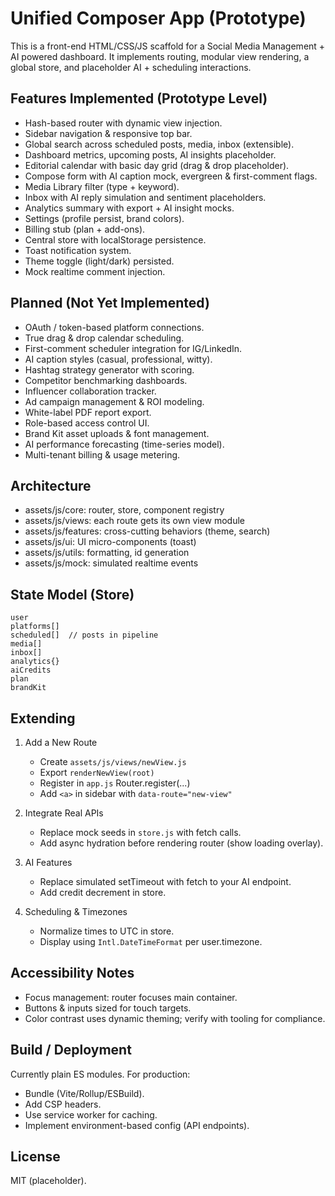 # Unified Composer App (Prototype)

This is a front-end HTML/CSS/JS scaffold for a Social Media Management + AI powered dashboard. It implements routing, modular view rendering, a global store, and placeholder AI + scheduling interactions.

## Features Implemented (Prototype Level)

- Hash-based router with dynamic view injection.
- Sidebar navigation & responsive top bar.
- Global search across scheduled posts, media, inbox (extensible).
- Dashboard metrics, upcoming posts, AI insights placeholder.
- Editorial calendar with basic day grid (drag & drop placeholder).
- Compose form with AI caption mock, evergreen & first-comment flags.
- Media Library filter (type + keyword).
- Inbox with AI reply simulation and sentiment placeholders.
- Analytics summary with export + AI insight mocks.
- Settings (profile persist, brand colors).
- Billing stub (plan + add-ons).
- Central store with localStorage persistence.
- Toast notification system.
- Theme toggle (light/dark) persisted.
- Mock realtime comment injection.

## Planned (Not Yet Implemented)

- OAuth / token-based platform connections.
- True drag & drop calendar scheduling.
- First-comment scheduler integration for IG/LinkedIn.
- AI caption styles (casual, professional, witty).
- Hashtag strategy generator with scoring.
- Competitor benchmarking dashboards.
- Influencer collaboration tracker.
- Ad campaign management & ROI modeling.
- White-label PDF report export.
- Role-based access control UI.
- Brand Kit asset uploads & font management.
- AI performance forecasting (time-series model).
- Multi-tenant billing & usage metering.

## Architecture

- assets/js/core: router, store, component registry
- assets/js/views: each route gets its own view module
- assets/js/features: cross-cutting behaviors (theme, search)
- assets/js/ui: UI micro-components (toast)
- assets/js/utils: formatting, id generation
- assets/js/mock: simulated realtime events

## State Model (Store)

```
user
platforms[]
scheduled[]  // posts in pipeline
media[]
inbox[]
analytics{}
aiCredits
plan
brandKit
```

## Extending

1. Add a New Route
   - Create `assets/js/views/newView.js`
   - Export `renderNewView(root)`
   - Register in `app.js` Router.register(...)
   - Add `<a>` in sidebar with `data-route="new-view"`

2. Integrate Real APIs
   - Replace mock seeds in `store.js` with fetch calls.
   - Add async hydration before rendering router (show loading overlay).

3. AI Features
   - Replace simulated setTimeout with fetch to your AI endpoint.
   - Add credit decrement in store.

4. Scheduling & Timezones
   - Normalize times to UTC in store.
   - Display using `Intl.DateTimeFormat` per user.timezone.

## Accessibility Notes

- Focus management: router focuses main container.
- Buttons & inputs sized for touch targets.
- Color contrast uses dynamic theming; verify with tooling for compliance.

## Build / Deployment

Currently plain ES modules. For production:
- Bundle (Vite/Rollup/ESBuild).
- Add CSP headers.
- Use service worker for caching.
- Implement environment-based config (API endpoints).

## License

MIT (placeholder).